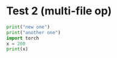 # Test 2 (multi-file op)

```python
print("new one")
print("another one")
import torch
x = 200
print(x)
```
